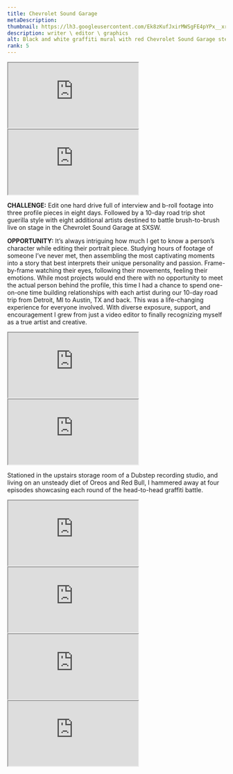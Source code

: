 ```yaml
---
title: Chevrolet Sound Garage
metaDescription: 
thumbnail: https://lh3.googleusercontent.com/Ek8zKufJxirMWSgFE4pYPx__xr8oFrSpYgZDG_em3KIB11-EguIeovxFTB-2inTpcPIfrBpv0RU5vfHlXph6hs6ubITz28R1mKkxoLKMtDEBXZSKaQjGNTT2dfze1g96amgdcMszhQ=w2400
description: writer \ editor \ graphics
alt: Black and white graffiti mural with red Chevrolet Sound Garage stereo graphic in center
rank: 5
---
```


<div class="row">
  <div class="col-md-6">
    <iframe src="https://www.youtube.com/embed/S9I0K6MI89Q?start=31" class="youtube-iframe"></iframe>
  </div>
  <div class="col-md-6">
    <iframe src="https://www.youtube.com/embed/xdoJt7lIbEo" class="youtube-iframe"></iframe>
  </div>
</div>


<!-- <iframe src="https://www.youtube.com/embed/xdoJt7lIbEo" class="youtube-iframe"></iframe> -->

**CHALLENGE:** Edit one hard drive full of interview and b-roll footage into three profile pieces in eight days. Followed by a 10-day road trip shot guerilla style with eight additional artists destined to battle brush-to-brush live on stage in the Chevrolet Sound Garage at SXSW.

**OPPORTUNITY:** It’s always intriguing how much I get to know a person’s character while editing their portrait piece. Studying hours of footage of someone I’ve never met, then assembling the most captivating moments into a story that best interprets their unique personality and passion. Frame-by-frame watching their eyes, following their movements, feeling their emotions. 
  While most projects would end there with no opportunity to meet the actual person behind the profile, this time I had a chance to spend one-on-one time building relationships with each artist during our 10-day road trip from Detroit, MI to Austin, TX and back. This was a life-changing experience for everyone involved. With diverse exposure, support, and encouragement I grew from just a video editor to finally recognizing myself as a true artist and creative.

<div class="row">
  <div class="col-md-6">
    <iframe src="https://www.youtube.com/embed/8BH0F2eYicU" class="youtube-iframe"></iframe>
  </div>
  <div class="col-md-6">
    <iframe src="https://www.youtube.com/embed/R-8Kigs-7IU" class="youtube-iframe"></iframe>
  </div>
</div>


Stationed in the upstairs storage room of a Dubstep recording studio, and living on an unsteady diet of Oreos and Red Bull, I hammered away at four episodes showcasing each round of the head-to-head graffiti battle.


<div class="row">
  <div class="col-md-6">
    <iframe src="https://www.youtube.com/embed/9bbyXThz14A" class="youtube-iframe"></iframe>
  </div>
  <div class="col-md-6">
    <iframe src="https://www.youtube.com/embed/torlCOwSzAU" class="youtube-iframe"></iframe>
  </div>
  <div class="col-md-6">
    <iframe src="https://www.youtube.com/embed/eOrPAJyxgNI" class="youtube-iframe"></iframe>
  </div>
  <div class="col-md-6">
    <iframe src="https://www.youtube.com/embed/II17CTIWMVw" class="youtube-iframe"></iframe>
  </div>
</div>
